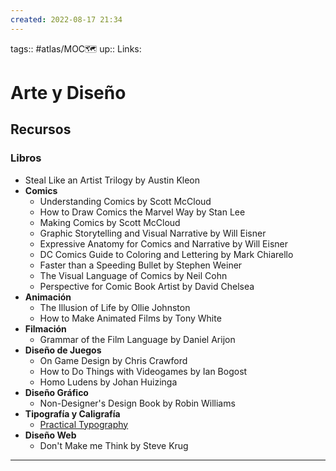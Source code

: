 ```yaml
---
created: 2022-08-17 21:34
---
```

tags:: #atlas/MOC🗺 
up::
Links: 
# Arte y Diseño
## Recursos
### Libros
- Steal Like an Artist Trilogy by Austin Kleon
- **Comics**
	- Understanding Comics by Scott McCloud
	- How to Draw Comics the Marvel Way by Stan Lee
	- Making Comics by Scott McCloud
	- Graphic Storytelling and Visual Narrative by Will Eisner
	- Expressive Anatomy for Comics and Narrative by Will Eisner
	- DC Comics Guide to Coloring and Lettering by Mark Chiarello
	- Faster than a Speeding Bullet by Stephen Weiner
	- The Visual Language of Comics by Neil Cohn
	- Perspective for Comic Book Artist by David Chelsea
- **Animación**
	- The Illusion of Life by Ollie Johnston
	- How to Make Animated Films by Tony White
- **Filmación**
	- Grammar of the Film Language by Daniel Arijon
- **Diseño de Juegos**
	- On Game Design by Chris Crawford
	- How to Do Things with Videogames by Ian Bogost
	- Homo Ludens by Johan Huizinga
- **Diseño Gráfico**
	- Non-Designer's Design Book by Robin Williams
- **Tipografía y Caligrafía**
	- [Practical Typography](https://practicaltypography.com/)
- **Diseño Web**
	- Don't Make me Think by Steve Krug
___
